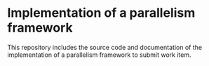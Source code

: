 Implementation of a parallelism framework
=========================================

This repository includes the source code and documentation of the implementation of a parallelism framework to submit work item.
